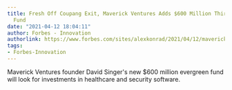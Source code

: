 ```yaml
---
title: Fresh Off Coupang Exit, Maverick Ventures Adds $600 Million Third Evergreen
  Fund
date: "2021-04-12 18:04:11"
author: Forbes - Innovation
authorlink: https://www.forbes.com/sites/alexkonrad/2021/04/12/maverick-ventures-600m-third-evergreen-fund/
tags:
- Forbes-Innovation
---
```

Maverick Ventures founder David Singer's new $600 million evergreen fund will look for investments in healthcare and security software.